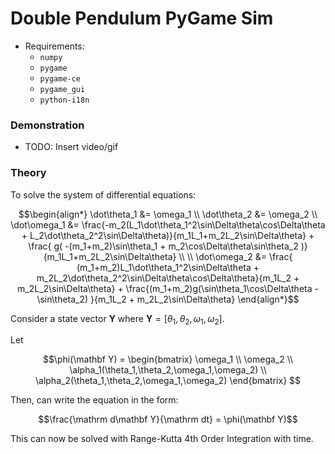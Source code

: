 # Double Pendulum PyGame Sim

- Requirements:
    - `numpy`
    - `pygame`
    - `pygame-ce`
    - `pygame_gui`
    - `python-i18n`

### Demonstration 

- TODO: Insert video/gif


### Theory

To solve the system of differential equations: 
```math
\begin{align*}
    \dot\theta_1 &= \omega_1 \\
    \dot\theta_2 &= \omega_2 \\
    \dot\omega_1 &= \frac{-m_2(L_1\dot\theta_1^2\sin\Delta\theta\cos\Delta\theta + L_2\dot\theta_2^2\sin\Delta\theta)}{m_1L_1+m_2L_2\sin\Delta\theta} +
     \frac{ g( -(m_1+m_2)\sin\theta_1 + m_2\cos\Delta\theta\sin\theta_2 )}{m_1L_1+m_2L_2\sin\Delta\theta}  \\
\\
    \dot\omega_2 &= \frac{ (m_1+m_2)L_1\dot\theta_1^2\sin\Delta\theta + m_2L_2\dot\theta_2^2\sin\Delta\theta\cos\Delta\theta}{m_1L_2 + m_2L_2\sin\Delta\theta} + \frac{(m_1+m_2)g(\sin\theta_1\cos\Delta\theta - \sin\theta_2) }{m_1L_2 + m_2L_2\sin\Delta\theta}
\end{align*}
```

Consider a state vector $\mathbf Y$ where $\mathbf Y = [\theta_1, \theta_2, \omega_1, \omega_2]$.

Let
```math
\phi(\mathbf Y) = \begin{bmatrix}
        \omega_1 \\
        \omega_2 \\
        \alpha_1(\theta_1,\theta_2,\omega_1,\omega_2) \\
        \alpha_2(\theta_1,\theta_2,\omega_1,\omega_2)
    \end{bmatrix} 
```

Then, can write the equation in the form:
```math
\frac{\mathrm d\mathbf Y}{\mathrm dt} = \phi(\mathbf Y)
```

This can now be solved with Range-Kutta 4th Order Integration with time.
